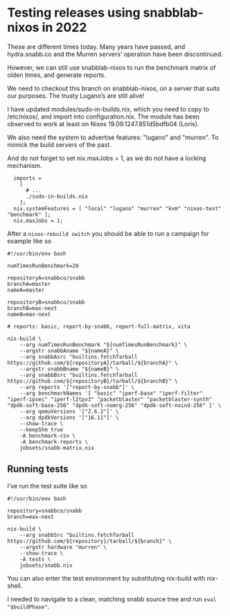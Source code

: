 # Testing releases using snabblab-nixos in 2022

These are different times today. Many years have passed,
and hydra.snabb.co and the Murren servers’
operation have been discontinued.

However, we can still use snabblab-nixos
to run the benchmark matrix of olden times,
and generate reports.

We need to checkout this branch on snabblab-nixos,
on a server that suits our purposes.
The trusty Lugano’s are still alive!

I have updated modules/sudo-in-builds.nix,
which you need to copy to /etc/nixos/,
and import into configuration.nix.
The module has been observed to work at least
on Nixos 19.09.1247.851d5bdfb04 (Loris).

We also need the system to advertise features:
"lugano" and "murren".
To mimick the build servers of the past.

And do not forget to set nix.maxJobs = 1,
as we do not have a locking mechanism.


```
  imports =
    [
      # ...
      ./sudo-in-builds.nix
    ];
  nix.systemFeatures = [ "local" "lugano" "murren" "kvm" "nixos-test" "benchmark" ];
  nix.maxJobs = 1;
```

After a `nixos-rebuild switch`
you should be able to run a campaign
for example like so

```
#!/usr/bin/env bash

numTimesRunBenchmark=20

repositoryA=snabbco/snabb
branchA=master
nameA=master

repositoryB=snabbco/snabb
branchB=max-next
nameB=max-next

# reports: basic, report-by-snabb, report-full-matrix, vita

nix-build \
    --arg numTimesRunBenchmark "${numTimesRunBenchmark}" \
    --argstr snabbAname "${nameA}" \
    --arg snabbAsrc "builtins.fetchTarball https://github.com/${repositoryA}/tarball/${branchA}" \
    --argstr snabbBname "${nameB}" \
    --arg snabbBsrc "builtins.fetchTarball https://github.com/${repositoryB}/tarball/${branchB}" \
    --arg reports '["report-by-snabb"]' \
    --arg benchmarkNames '[ "basic" "iperf-base" "iperf-filter" "iperf-ipsec" "iperf-l2tpv3" "packetblaster" "packetblaster-synth" "dpdk-soft-base-256" "dpdk-soft-nomrg-256" "dpdk-soft-noind-256" ]' \
    --arg qemuVersions '["2.6.2"]' \
    --arg dpdkVersions '["16.11"]' \
    --show-trace \
    --keepShm true
    -A benchmark-csv \
    -A benchmark-reports \
    jobsets/snabb-matrix.nix
```

## Running tests

I’ve run the test suite like so

```
#!/usr/bin/env bash

repository=snabbco/snabb
branch=max-next

nix-build \
    --arg snabbSrc "builtins.fetchTarball https://github.com/${repository}/tarball/${branch}" \
    --argstr hardware "murren" \
    --show-trace \
    -A tests \
    jobsets/snabb.nix
```

You can also enter the test environment
by substituting nix-build with nix-shell.

I needed to navigate
to a clean, matching snabb source tree
and run `eval "$buildPhase"`.
